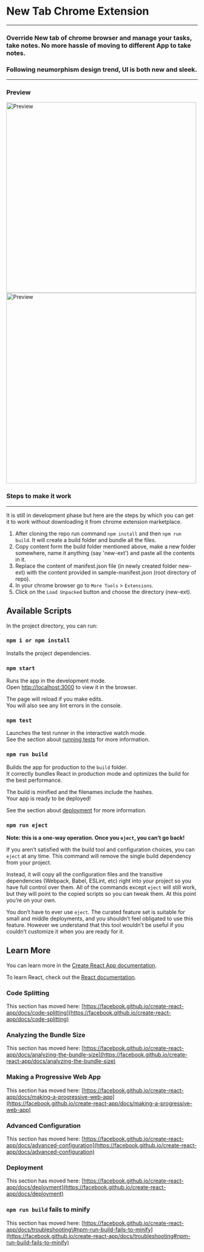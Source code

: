 # New Tab Chrome Extension

---
### Override New tab of chrome browser and manage your tasks, take notes. No more hassle of moving to different App to take notes.

### Following neumorphism design trend, UI is both new and sleek.
---

### Preview
<img src="https://i.imgur.com/pVeyuue.png" width="500px" alt="Preview"/>
<img src="https://i.imgur.com/vlTEgZN.png" width="500px" alt="Preview"/>


### Steps to make it work
---
It is still in development phase but here are the steps by which you can get it to work without downloading it from chrome extension marketplace.
1. After cloning the repo run command `npm install` and then `npm run build`. It will create a build folder and bundle all the files.
2. Copy content form the build folder mentioned above, make a new folder somewhere, name it anything (say 'new-ext') and paste all the contents in it.
3. Replace the content of manifest.json file (in newly created folder new-ext) with the content provided in sample-manifest.json (root directory of repo).
4. In your chrome browser go to `More Tools` > `Extensions`.
5. Click on the `Load Unpacked` button and choose the directory (new-ext).

## Available Scripts

In the project directory, you can run:

### `npm i or npm install`

Installs the project dependencies.

### `npm start`

Runs the app in the development mode.  
 Open [http://localhost:3000](http://localhost:3000) to view it in the browser.

The page will reload if you make edits.  
 You will also see any lint errors in the console.

### `npm test`

Launches the test runner in the interactive watch mode.  
 See the section about [running tests](https://facebook.github.io/create-react-app/docs/running-tests) for more information.

### `npm run build`

Builds the app for production to the `build` folder.  
 It correctly bundles React in production mode and optimizes the build for the best performance.

The build is minified and the filenames include the hashes.  
 Your app is ready to be deployed!

See the section about [deployment](https://facebook.github.io/create-react-app/docs/deployment) for more information.

### `npm run eject`

**Note: this is a one-way operation. Once you `eject`, you can’t go back!**

If you aren’t satisfied with the build tool and configuration choices, you can `eject` at any time. This command will remove the single build dependency from your project.

Instead, it will copy all the configuration files and the transitive dependencies \(Webpack, Babel, ESLint, etc\) right into your project so you have full control over them. All of the commands except `eject` will still work, but they will point to the copied scripts so you can tweak them. At this point you’re on your own.

You don’t have to ever use `eject`. The curated feature set is suitable for small and middle deployments, and you shouldn’t feel obligated to use this feature. However we understand that this tool wouldn’t be useful if you couldn’t customize it when you are ready for it.

## Learn More

You can learn more in the [Create React App documentation](https://facebook.github.io/create-react-app/docs/getting-started).

To learn React, check out the [React documentation](https://reactjs.org/).

### Code Splitting

This section has moved here: [https://facebook.github.io/create-react-app/docs/code-splitting](https://facebook.github.io/create-react-app/docs/code-splitting)

### Analyzing the Bundle Size

This section has moved here: [https://facebook.github.io/create-react-app/docs/analyzing-the-bundle-size](https://facebook.github.io/create-react-app/docs/analyzing-the-bundle-size)

### Making a Progressive Web App

This section has moved here: [https://facebook.github.io/create-react-app/docs/making-a-progressive-web-app](https://facebook.github.io/create-react-app/docs/making-a-progressive-web-app)

### Advanced Configuration

This section has moved here: [https://facebook.github.io/create-react-app/docs/advanced-configuration](https://facebook.github.io/create-react-app/docs/advanced-configuration)

### Deployment

This section has moved here: [https://facebook.github.io/create-react-app/docs/deployment](https://facebook.github.io/create-react-app/docs/deployment)

### `npm run build` fails to minify

This section has moved here: [https://facebook.github.io/create-react-app/docs/troubleshooting\#npm-run-build-fails-to-minify](https://facebook.github.io/create-react-app/docs/troubleshooting#npm-run-build-fails-to-minify)



